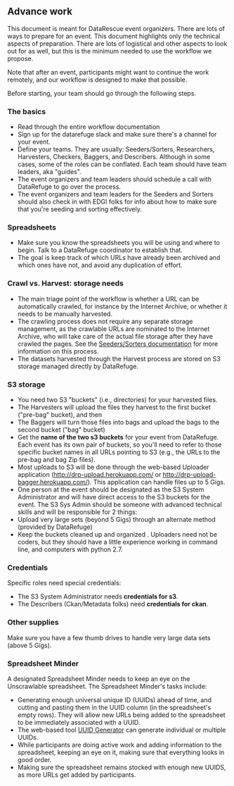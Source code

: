 
## Advance work

This document is meant for DataRescue event organizers. There are lots of ways to prepare for an event. This document highlights only the technical aspects of preparation. There are lots of logistical and other aspects to look out for as well, but this is the minimum needed to use the workflow we propose.  

Note that after an event, participants might want to continue the work remotely, and our workflow is designed to make that possible.


Before starting, your team should go through the following steps. 

### The basics
- Read through the entire workflow documentation
- Sign up for the datarefuge slack and make sure there's a channel for your event. 
- Define your teams. They are usually: Seeders/Sorters, Researchers, Harvesters, Checkers, Baggers, and Describers. Although in some cases, some of the roles can be conflated. Each team should have team leaders, aka "guides". 
- The event organizers and team leaders should schedule a call with DataRefuge to go over the process. 
- The event organizers and team leaders for the Seeders and Sorters should also check in with EDGI folks for info about how to make sure that you're seeding and sorting effectively. 

### Spreadsheets
- Make sure you know the spreadsheets you will be using and where to begin. Talk to a DataRefuge coordinator to establish that.
 - The goal is keep track of which URLs have already been archived and which ones have not, and avoid any duplication of effort. 

### Crawl vs. Harvest: storage needs 
- The main triage point of the workflow is whether a URL can be automatically crawled, for instance by the Internet Archive, or whether it  needs to be manually harvested.
 - The crawling process does not require any separate storage management, as the crawlable URLs are nominated to the Internet Archive, who will take care of the actual file storage after they have crawled the pages. See the [Seeders/Sorters documentation](seednsort.md) for more information on this process. 
 - The datasets harvested through the Harvest process are stored on S3 storage managed directly by DataRefuge.

### S3 storage
- You need two S3 "buckets" (i.e., directories) for your harvested files.  
 - The Harvesters will upload the files they harvest to the first bucket ("pre-bag" bucket), and then
 - The Baggers will turn those files into bags and upload the bags to the second bucket ("bag" bucket)
- Get the **name of the two s3 buckets** for your event from DataRefuge. Each event has its own pair of buckets, so you'll need to refer to those specific bucket names in all URLs pointing to S3 (e.g., the URLs to the pre-bag and bag Zip files).
 - Most uploads to S3 will be done through the web-based Uploader application (http://drp-upload.herokuapp.com/ or http://drp-upload-bagger.herokuapp.com/). This application can handle files up to 5 Gigs.
 - One person at the event should be designated as the S3 System Administrator and will have direct access to the S3 buckets for the event. The S3 Sys Admin should be someone with advanced technical skills and will be responsible for 2 things:
  - Upload very large sets (beyond 5 Gigs) through an alternate method (provided by DataRefuge)
  - Keep the buckets cleaned up and organized . Uploaders need not be coders, but they should have a little experience working in command line, and computers with python 2.7.
  
### Credentials
Specific roles need special credentials:
- The S3 System Administrator needs **credentials for s3**. 
- The Describers (Ckan/Metadata folks) need **credentials for ckan**. 

### Other supplies
Make sure you have a few thumb drives to handle very large data sets (above 5 Gigs).

### Spreadsheet Minder

A designated Spreadsheet Minder needs to keep an eye on the Unscrawlable spreadsheet. The Spreadsheet Minder's tasks include:
- Generating enough universal unique ID (UUIDs) ahead of time, and cutting and pasting them in the UUID column (in the spreadsheet's empty rows). They will allow new URLs being added to the spreadsheet to be immediately associated with a UUID.
 -  The web-based tool [UUID Generator](https://www.uuidgenerator.net) can generate individual or multiple UUIDs.
- While participants are doing active work and adding information to the spreadsheet, keeping an eye on it, making sure that everything looks in good order.
- Making sure the spreadsheet remains stocked with enough new UUIDS, as more URLs get added by participants. 



